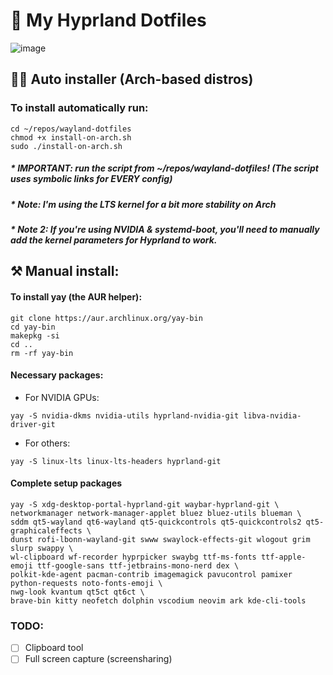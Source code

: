 # 🚀 My Hyprland Dotfiles 
![image](https://user-images.githubusercontent.com/45101400/234958778-54532547-b1e1-47d8-9afa-1516900bcc00.png)

## 👨‍💻 Auto installer (Arch-based distros)
### To install automatically run:

```
cd ~/repos/wayland-dotfiles
chmod +x install-on-arch.sh
sudo ./install-on-arch.sh
```

##### * IMPORTANT: run the script from ~/repos/wayland-dotfiles! (The script uses symbolic links for EVERY config)
##### * Note: I'm using the LTS kernel for a bit more stability on Arch
##### * Note 2: If you're using NVIDIA & systemd-boot, you'll need to manually add the kernel parameters for Hyprland to work.

## ⚒️ Manual install:
#### To install yay (the AUR helper):

```
git clone https://aur.archlinux.org/yay-bin
cd yay-bin
makepkg -si
cd ..
rm -rf yay-bin
```

#### Necessary packages:

* For NVIDIA GPUs: 
```
yay -S nvidia-dkms nvidia-utils hyprland-nvidia-git libva-nvidia-driver-git
```

* For others:
```
yay -S linux-lts linux-lts-headers hyprland-git
```

#### Complete setup packages

```
yay -S xdg-desktop-portal-hyprland-git waybar-hyprland-git \
networkmanager network-manager-applet bluez bluez-utils blueman \
sddm qt5-wayland qt6-wayland qt5-quickcontrols qt5-quickcontrols2 qt5-graphicaleffects \
dunst rofi-lbonn-wayland-git swww swaylock-effects-git wlogout grim slurp swappy \
wl-clipboard wf-recorder hyprpicker swaybg ttf-ms-fonts ttf-apple-emoji ttf-google-sans ttf-jetbrains-mono-nerd dex \
polkit-kde-agent pacman-contrib imagemagick pavucontrol pamixer python-requests noto-fonts-emoji \
nwg-look kvantum qt5ct qt6ct \
brave-bin kitty neofetch dolphin vscodium neovim ark kde-cli-tools
```

### TODO:
- [ ] Clipboard tool
- [ ] Full screen capture (screensharing)
